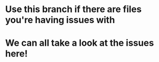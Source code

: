 # Use this branch if there are files you're having issues with
# We can all take a look at the issues here!
